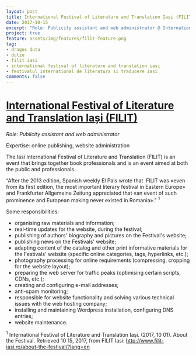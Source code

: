 ```yaml
---
layout: post
title: International Festival of Literature and Translation Iași (FILIT)
date: 2017-10-15
excerpt: "Role: Publicity assistant and web administrator @ International Festival of Literature and Translation Iași (FILIT)"
project: true
feature: assets/img/features/filit-feature.png
tag:
- dragos dutu
- dutzu
- filit iasi
- international festival of literature and translation iași
- festivalul international de literatura si traducere iasi
comments: false
---
```

# [International Festival of Literature and Translation Iași (FILIT)](http://www.filit-iasi.ro)

*Role: Publicity assistant and web administrator*

Expertise: online publishing, website administration

The Iasi International Festival of Literature and Translation (FILIT) is an event that brings together book professionals and is an event aimed at both the public and professionals.

“After the 2013 edition, Spanish weekly El Pais wrote that  FILIT was «even from its first edition, the most important literary festival in Eastern Europe» and Frankfurter Allgemeine Zeitung appreciated that «an event of such prominence and European making never existed in Romania».” <sup>1</sup>

Some responsibilities:
* organising raw materials and information;
* real-time updates for the website, during the festival;
* publishing of authors'​ biography and pictures on the Festival's website;
* publishing news on the Festivals'​ website;
* adapting content of the catalog and other print informative materials for the Festivals'​ website (specific online categories, tags, hyperlinks, etc.);
* photography processing for online requirements (compressing, cropping for the website layout);
* preparing the web server for traffic peaks (optimising certain scripts, CDNs, etc.);
* creating and configuring e-mail addresses;
* anti-spam monitoring;
* responsible for website functionality and solving various technical issues with the web hosting company;
* installing and maintaining Wordpress installation, configuring DNS entries;
* website maintenance.

<sup>1</sup> International Festival of Literature and Translation Iași. (2017, 10 01). About the Festival. Retrieved 10 15, 2017, from FILIT Iasi: http://www.filit-iasi.ro/about-the-festival/?lang=en
